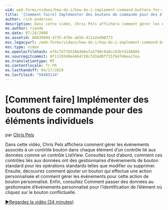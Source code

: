 ```yaml
---
uid: web-forms/videos/how-do-i/how-do-i-implement-command-buttons-for-individual-items
title: '[Comment faire] Implémenter des boutons de commande pour des éléments individuels | Microsoft Docs'
author: rick-anderson
description: Dans cette vidéo, Chris Pels affichera comment gérer les événements associés à un contrôle bouton dans chaque élément d’un contrôle lié aux données comme un contrôle ListView. Tout d’abord...
ms.author: riande
ms.date: 07/24/2008
ms.assetid: b883989d-4735-478e-ab56-411a2ed98f73
msc.legacyurl: /web-forms/videos/how-do-i/how-do-i-implement-command-buttons-for-individual-items
msc.type: video
ms.openlocfilehash: efbc7477832664b6efa5798c9a8cc63bfd148d04
ms.sourcegitcommit: 0f1119340e4464720cfd16d0ff15764746ea1fea
ms.translationtype: MT
ms.contentlocale: fr-FR
ms.lasthandoff: 04/17/2019
ms.locfileid: "59403114"
---
```

# <a name="how-do-i-implement-command-buttons-for-individual-items"></a>[Comment faire] Implémenter des boutons de commande pour des éléments individuels

par [Chris Pels](https://twitter.com/chrispels)

Dans cette vidéo, Chris Pels affichera comment gérer les événements associés à un contrôle bouton dans chaque élément d’un contrôle lié aux données comme un contrôle ListView. Consultez tout d’abord, comment ces contrôles liés aux données ont des gestionnaires d’événements de bouton standard pour les opérations standards telles que modifier ou supprimer. Ensuite, découvrez comment ajouter un bouton qui effectue une action personnalisée et comment gérer les événements pour cette action de bouton personnalisé. Enfin, consultez Comment passer des données au gestionnaire d’événements personnalisé pour l’identification de l’élément où cliquez sur le bouton conflictuelle.

[&#9654;Regardez la vidéo (34 minutes)](https://channel9.msdn.com/Blogs/ASP-NET-Site-Videos/how-do-i-implement-command-buttons-for-individual-items)
